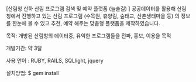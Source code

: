
[산림청 산하 산림 프로그램 검색 및 예약 플랫폼 (늘솔길) ]
공공데이터를 활용해 산림청에서 진행하고 있는 산림 프로그램 (수목원, 휴양림, 숲태교, 산촌생태마을 등)
의 정보를 한눈에 볼 수 있고 추천, 예약 해주는 맞춤형 플랫폼을 제작하였습니다.

목적: 개방된 산림청의 데이터중, 유익한 프로그램들을 전파, 홍보, 이용을 목적

개발기간: 약 3달

사용 언어 : RUBY, RAILS, SQLlight, jquery

설치방법: $ gem install 
        